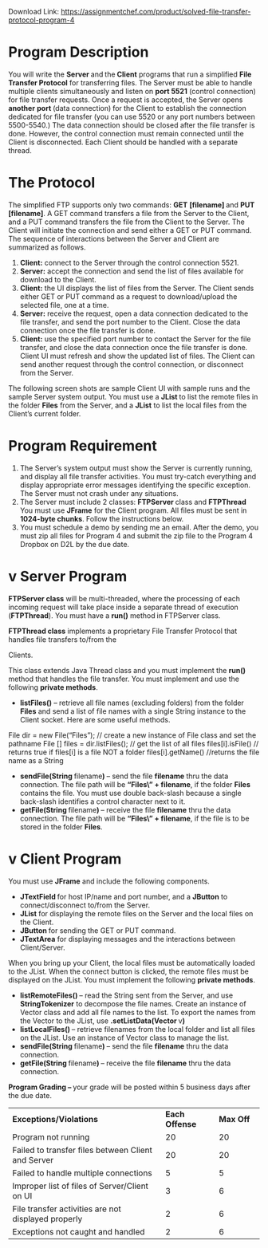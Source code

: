 Download Link: https://assignmentchef.com/product/solved-file-transfer-protocol-program-4
<br>
<h1>Program Description</h1>

You will write the <strong>Server        </strong>and<strong>      </strong>the<strong>       Client</strong> programs that run a simplified <strong>File Transfer Protocol</strong> for transferring files. The Server must be able to handle multiple clients simultaneously and listen on <strong>port    5521</strong> (control connection) for file transfer requests. Once a request is accepted, the Server opens <strong>another</strong> <strong>port          </strong>(data connection)<strong>      </strong>for the Client to establish the connection dedicated for file transfer (you can use 5520 or any port numbers between 5500-5540.) The data connection should be closed after the file transfer is done. However, the control connection must remain connected until the Client is disconnected. Each Client should be handled with a separate thread.

<h1>The Protocol</h1>

The simplified FTP supports only two commands: <strong>GET</strong> <strong>[filename]     </strong>and <strong>PUT          [filename]</strong>. A GET command transfers a file from the Server to the Client, and a PUT command transfers the file from the Client to the Server. The Client will initiate the connection and send either a GET or PUT command. The sequence of interactions between the Server and Client are summarized as follows.

<ol>

 <li><strong>Client:</strong> connect to the Server through the control connection 5521.</li>

 <li><strong>Server:</strong> accept the connection and send the list of files available for download to the Client.</li>

 <li><strong>Client:</strong> the UI displays the list of files from the Server. The Client sends either GET or PUT command as a request to download/upload the selected file, one at a time.</li>

 <li><strong>Server:</strong> receive the request, open a data connection dedicated to the file transfer, and send the port number to the Client. Close the data connection once the file transfer is done.</li>

 <li><strong>Client:</strong> use the specified port number to contact the Server for the file transfer, and close the data connection once the file transfer is done. Client UI must refresh and show the updated list of files. The Client can send another request through the control connection, or disconnect from the Server.</li>

</ol>

The following screen shots are sample Client UI with sample runs and the sample Server system output. You must use a <strong>JList    </strong>to list the remote files in the folder <strong>Files</strong> from the Server, and a <strong>JList</strong> to list the local files from the Client’s current folder.

<h1>Program Requirement</h1>

<ol>

 <li>The Server’s system output must show the Server is currently running, and display all file transfer activities. You must try-catch everything and display appropriate error messages identifying the specific exception. The Server must not crash under any situations.</li>

 <li>The Server must include 2 classes: <strong>FTPServer </strong>class and <strong>FTPThread </strong> You must use <strong>JFrame</strong> for the Client program. All files must be sent in <strong>1024-byte          chunks</strong>. Follow the instructions below.</li>

 <li>You must schedule a demo by sending me an email. After the demo, you must zip all files for Program 4 and submit the zip file to the Program 4 Dropbox on D2L by the due date.</li>

</ol>

<h1>v Server     Program</h1>

<strong>FTPServer     class</strong> will be multi-threaded, where the processing of each incoming request will take place inside a separate thread of execution (<strong>FTPThread</strong>). You must have a <strong>run()</strong> method<strong>     </strong>in FTPServer class.<strong>                   </strong>

<strong>FTPThread            class</strong> implements a proprietary File Transfer Protocol that handles file transfers to/from the

Clients.

This class extends Java Thread class and you must implement the <strong>run()</strong> method that handles the file transfer. You must implement and use the following <strong>private         methods</strong>.

<ul>

 <li><strong>listFiles()</strong> – retrieve all file names (excluding folders) from the folder <strong>Files</strong> and send a list of file names with a single String instance to the Client socket. Here are some useful methods.</li>

</ul>

File dir = new File(“Files”);   // create a new instance of File class and set the pathname File [] files = dir.listFiles();   // get the list of all files files[i].isFile()  // returns true if files[i] is a file NOT a folder files[i].getName()  //returns the file name as a String

<ul>

 <li><strong>sendFile(String </strong>filename<strong>)        </strong>– send the file <strong>filename</strong> thru the data connection. The file path will be <strong>“Files\” + filename</strong>, if the folder <strong>Files  </strong>contains the file. You must use double back-slash because a single back-slash identifies a control character next to it.</li>

 <li><strong>getFile(String </strong>filename<strong>) </strong> – receive the file <strong>filename</strong> thru the data connection. The file path will be <strong>“Files\” + filename</strong>, if the file is to be stored in the folder <strong>Files</strong>.</li>

</ul>

<h1>v Client      Program</h1>

You must use <strong>JFrame</strong> and include the following components.

<ul>

 <li><strong>JTextField </strong>for host IP/name and port number, and a <strong>JButton</strong> to connect/disconnect to/from the Server.</li>

 <li><strong>JList</strong> for displaying the remote files on the Server and the local files on the Client.</li>

 <li><strong>JButton </strong>for sending the GET or PUT command.</li>

 <li><strong>JTextArea</strong> for displaying messages and the interactions between Client/Server.</li>

</ul>

When you bring up your Client, the local files must be automatically loaded to the JList. When the connect button is clicked, the remote files must be displayed on the JList. You must implement the following <strong>private       methods</strong>.

<ul>

 <li><strong>listRemoteFiles() </strong>– read the String sent from the Server, and use <strong>StringTokenizer</strong> to decompose the file names. Create an instance of Vector class and add all file names to the list. To export the names from the Vector to the JList, use <strong>.setListData(Vector   </strong>v<strong>)</strong></li>

 <li><strong>listLocalFiles() </strong>– retrieve filenames from the local folder and list all files on the JList. Use an instance of Vector class to manage the list.</li>

 <li><strong>sendFile(String </strong>filename<strong>)        </strong>– send the file <strong>filename</strong> thru the data connection.</li>

 <li><strong>getFile(String </strong>filename<strong>) </strong> – receive the file <strong>filename</strong> thru the data connection.</li>

</ul>

<strong>Program Grading – </strong>your grade will be posted within 5 business days after the due date.

<table width="564">

 <tbody>

  <tr>

   <td width="360"><strong>Exceptions/Violations </strong></td>

   <td width="108"><strong>Each Offense </strong></td>

   <td width="97"><strong>Max Off </strong></td>

  </tr>

  <tr>

   <td width="360">Program not running</td>

   <td width="108">20</td>

   <td width="97">20</td>

  </tr>

  <tr>

   <td width="360">Failed to transfer files between Client and Server</td>

   <td width="108">20</td>

   <td width="97">20</td>

  </tr>

  <tr>

   <td width="360">Failed to handle multiple connections</td>

   <td width="108">5</td>

   <td width="97">5</td>

  </tr>

  <tr>

   <td width="360">Improper list of files of Server/Client on UI</td>

   <td width="108">3</td>

   <td width="97">6</td>

  </tr>

  <tr>

   <td width="360">File transfer activities are not displayed properly</td>

   <td width="108">2</td>

   <td width="97">6</td>

  </tr>

  <tr>

   <td width="360">Exceptions not caught and handled</td>

   <td width="108">2</td>

   <td width="97">6</td>

  </tr>

 </tbody>

</table>


